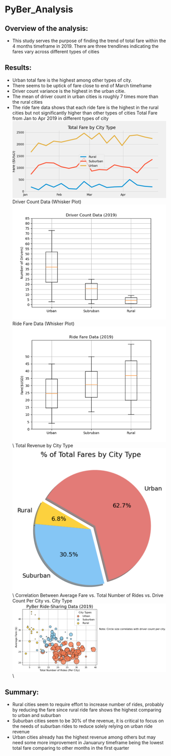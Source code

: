# PyBer_Analysis
## Overview of the analysis:
 - This study serves the purpose of finding the trend of total fare within the 4 months timeframe in 2019. There are three trendlines indicating the fares vary across different types of cities
## Results:
 - Urban total fare is the highest among other types of city.
 - There seems to be uptick of fare close to end of March timeframe
 - Driver count variance is the highest in the urban citie. 
 - The mean of driver count in urban cities is roughly 7 times more than the rural cities
 - The ride fare data shows that each ride fare is the highest in the rural cities but not significantly higher than other types of cities
Total Fare from Jan to Apr 2019 in different types of city\
![PyBer_fare_summary.png](https://github.com/chris820629/PyBer_Analysis/blob/main/analysis/PyBer_fare_summary.png)\
Driver Count Data (Whisker Plot)\
![Fig4.png](https://github.com/chris820629/PyBer_Analysis/blob/main/analysis/Fig4.png)\
Ride Fare Data (Whisker Plot)\
![Fig3.png](https://github.com/chris820629/PyBer_Analysis/blob/main/analysis/Fig3.png)\ 
Total Revenue by City Type\
![Revenue_by_City_Type.png](https://github.com/chris820629/PyBer_Analysis/blob/main/analysis/Revenue_by_City_Type.png)\ 
Correlation Between Average Fare vs. Total Number of Rides vs. Drive Count Per City vs. City Type\
![Average_Fare_vs_Total_Rides_City.png](https://github.com/chris820629/PyBer_Analysis/blob/main/analysis/Average_Fare_vs_Total_Rides_City.png)\ 

## Summary:
- Rural cities seem to require effort to increase number of rides, probably by reducing the fare since rural ride fare shows the highest comparing to urban and suburban
- Suburban cities seem to be 30% of the revenue, it is critical to focus on the needs of suburban rides to reduce solely relying on urban ride revenue
- Urban cities already has the highest revenue among others but may need some more improvement in Januarury timeframe being the lowest total fare comparing to other months in the first quarter
